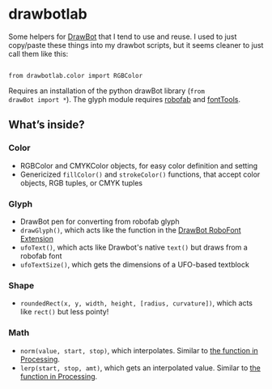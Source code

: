 # drawbotlab
Some helpers for <a href="http://drawbot.readthedocs.org">DrawBot</a> that I tend to use and reuse. I used to just copy/paste these things into my drawbot scripts, but it seems cleaner to just call them like this:

<code>
from drawbotlab.color import RGBColor
</code>

Requires an installation of the python drawBot library (<code>from drawBot import *</code>). The glyph module requires <a href="http://robofab.org">robofab</a> and <a href="https://github.com/behdad/fonttools/">fontTools</a>.

## What’s inside?

### Color

* RGBColor and CMYKColor objects, for easy color definition and setting
* Genericized <code>fillColor()</code> and <code>strokeColor()</code> functions, that accept color objects, RGB tuples, or CMYK tuples

### Glyph

* DrawBot pen for converting from robofab glyph
* <code>drawGlyph()</code>, which acts like the function in the <a href="https://github.com/typemytype/drawBotRoboFontExtension">DrawBot RoboFont Extension</a>
* <code>ufoText()</code>, which acts like Drawbot's native <code>text()</code> but draws from a robofab font
* <code>ufoTextSize()</code>, which gets the dimensions of a UFO-based textblock

### Shape

* <code>roundedRect(x, y, width, height, [radius, curvature])</code>, which acts like <code>rect()</code> but less pointy!

### Math

* <code>norm(value, start, stop)</code>, which interpolates. Similar to <a href="https://processing.org/reference/norm_.html">the function in Processing</a>.
* <code>lerp(start, stop, amt)</code>, which gets an interpolated value. Similar to <a href="https://processing.org/reference/lerp_.html">the function in Processing</a>.
